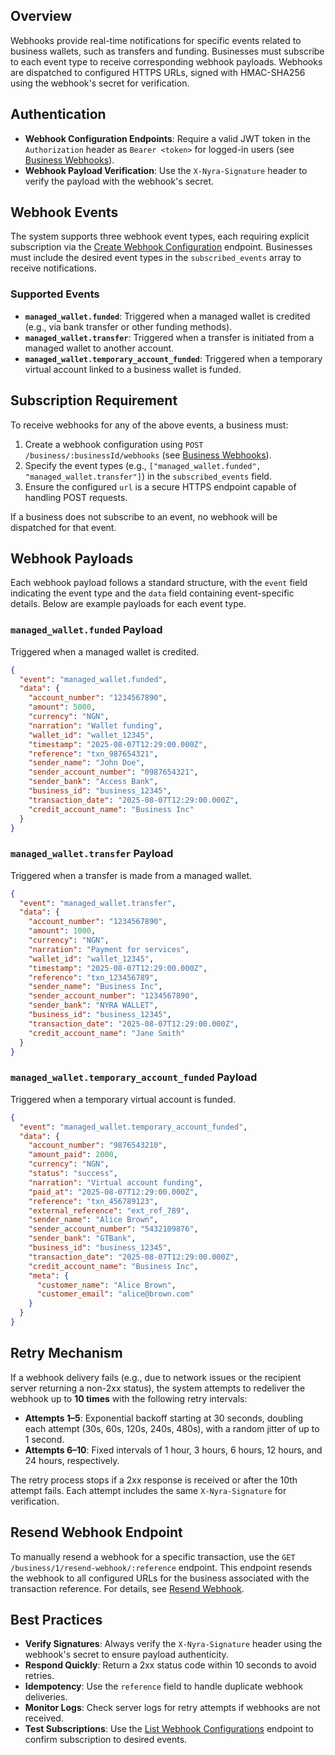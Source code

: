 ## Overview
Webhooks provide real-time notifications for specific events related to business wallets, such as transfers and funding. Businesses must subscribe to each event type to receive corresponding webhook payloads. Webhooks are dispatched to configured HTTPS URLs, signed with HMAC-SHA256 using the webhook's secret for verification.

## Authentication
- **Webhook Configuration Endpoints**: Require a valid JWT token in the `Authorization` header as `Bearer <token>` for logged-in users (see [Business Webhooks](./business-webhooks.md)).
- **Webhook Payload Verification**: Use the `X-Nyra-Signature` header to verify the payload with the webhook's secret.

## Webhook Events
The system supports three webhook event types, each requiring explicit subscription via the [Create Webhook Configuration](./webhooks%20config.markdown#CreateWebhookConfiguration) endpoint. Businesses must include the desired event types in the `subscribed_events` array to receive notifications.

### Supported Events
- **`managed_wallet.funded`**: Triggered when a managed wallet is credited (e.g., via bank transfer or other funding methods).
- **`managed_wallet.transfer`**: Triggered when a transfer is initiated from a managed wallet to another account.
- **`managed_wallet.temporary_account_funded`**: Triggered when a temporary virtual account linked to a business wallet is funded.

## Subscription Requirement
To receive webhooks for any of the above events, a business must:
1. Create a webhook configuration using `POST /business/:businessId/webhooks` (see [Business Webhooks](./webhooks%20config.markdown#CreateWebhookConfiguration)).
2. Specify the event types (e.g., `["managed_wallet.funded", "managed_wallet.transfer"]`) in the `subscribed_events` field.
3. Ensure the configured `url` is a secure HTTPS endpoint capable of handling POST requests.

If a business does not subscribe to an event, no webhook will be dispatched for that event.

## Webhook Payloads
Each webhook payload follows a standard structure, with the `event` field indicating the event type and the `data` field containing event-specific details. Below are example payloads for each event type.

### `managed_wallet.funded` Payload
Triggered when a managed wallet is credited.

```json
{
  "event": "managed_wallet.funded",
  "data": {
    "account_number": "1234567890",
    "amount": 5000,
    "currency": "NGN",
    "narration": "Wallet funding",
    "wallet_id": "wallet_12345",
    "timestamp": "2025-08-07T12:29:00.000Z",
    "reference": "txn_987654321",
    "sender_name": "John Doe",
    "sender_account_number": "0987654321",
    "sender_bank": "Access Bank",
    "business_id": "business_12345",
    "transaction_date": "2025-08-07T12:29:00.000Z",
    "credit_account_name": "Business Inc"
  }
}
```

### `managed_wallet.transfer` Payload
Triggered when a transfer is made from a managed wallet.

```json
{
  "event": "managed_wallet.transfer",
  "data": {
    "account_number": "1234567890",
    "amount": 1000,
    "currency": "NGN",
    "narration": "Payment for services",
    "wallet_id": "wallet_12345",
    "timestamp": "2025-08-07T12:29:00.000Z",
    "reference": "txn_123456789",
    "sender_name": "Business Inc",
    "sender_account_number": "1234567890",
    "sender_bank": "NYRA WALLET",
    "business_id": "business_12345",
    "transaction_date": "2025-08-07T12:29:00.000Z",
    "credit_account_name": "Jane Smith"
  }
}
```

### `managed_wallet.temporary_account_funded` Payload
Triggered when a temporary virtual account is funded.

```json
{
  "event": "managed_wallet.temporary_account_funded",
  "data": {
    "account_number": "9876543210",
    "amount_paid": 2000,
    "currency": "NGN",
    "status": "success",
    "narration": "Virtual account funding",
    "paid_at": "2025-08-07T12:29:00.000Z",
    "reference": "txn_456789123",
    "external_reference": "ext_ref_789",
    "sender_name": "Alice Brown",
    "sender_account_number": "5432109876",
    "sender_bank": "GTBank",
    "business_id": "business_12345",
    "transaction_date": "2025-08-07T12:29:00.000Z",
    "credit_account_name": "Business Inc",
    "meta": {
      "customer_name": "Alice Brown",
      "customer_email": "alice@brown.com"
    }
  }
}
```

## Retry Mechanism
If a webhook delivery fails (e.g., due to network issues or the recipient server returning a non-2xx status), the system attempts to redeliver the webhook up to **10 times** with the following retry intervals:

- **Attempts 1–5**: Exponential backoff starting at 30 seconds, doubling each attempt (30s, 60s, 120s, 240s, 480s), with a random jitter of up to 1 second.
- **Attempts 6–10**: Fixed intervals of 1 hour, 3 hours, 6 hours, 12 hours, and 24 hours, respectively.

The retry process stops if a 2xx response is received or after the 10th attempt fails. Each attempt includes the same `X-Nyra-Signature` for verification.

## Resend Webhook Endpoint
To manually resend a webhook for a specific transaction, use the `GET /business/1/resend-webhook/:reference` endpoint. This endpoint resends the webhook to all configured URLs for the business associated with the transaction reference. For details, see [Resend Webhook](./webhooks%20config.markdown#ResendWebhook).


## Best Practices
- **Verify Signatures**: Always verify the `X-Nyra-Signature` header using the webhook's secret to ensure payload authenticity.
- **Respond Quickly**: Return a 2xx status code within 10 seconds to avoid retries.
- **Idempotency**: Use the `reference` field to handle duplicate webhook deliveries.
- **Monitor Logs**: Check server logs for retry attempts if webhooks are not received.
- **Test Subscriptions**: Use the [List Webhook Configurations](./webhooks%20config.markdown#ListWebhookConfigurations) endpoint to confirm subscription to desired events.